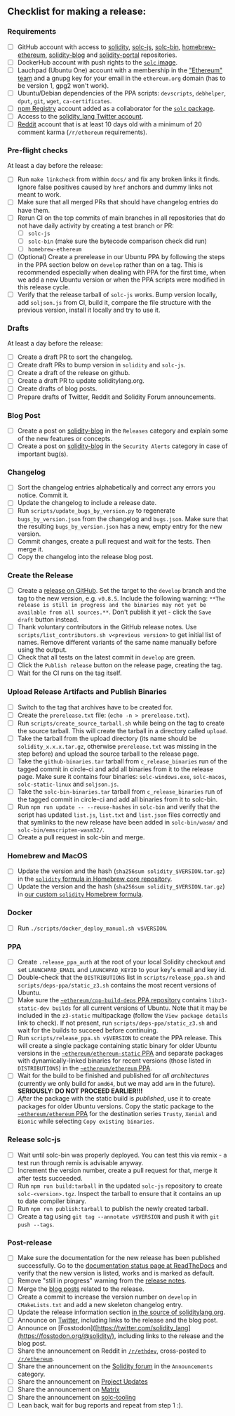 ## Checklist for making a release:

### Requirements
 - [ ] GitHub account with access to [solidity](https://github.com/ethereum/solidity), [solc-js](https://github.com/ethereum/solc-js),
       [solc-bin](https://github.com/ethereum/solc-bin), [homebrew-ethereum](https://github.com/ethereum/homebrew-ethereum),
       [solidity-blog](https://github.com/ethereum/solidity-blog) and [solidity-portal](https://github.com/ethereum/solidity-portal) repositories.
 - [ ] DockerHub account with push rights to the [``solc`` image](https://hub.docker.com/r/ethereum/solc).
 - [ ] Lauchpad (Ubuntu One) account with a membership in the ["Ethereum" team](https://launchpad.net/~ethereum) and
       a gnupg key for your email in the ``ethereum.org`` domain (has to be version 1, gpg2 won't work).
 - [ ] Ubuntu/Debian dependencies of the PPA scripts: ``devscripts``, ``debhelper``, ``dput``, ``git``, ``wget``, ``ca-certificates``.
 - [ ] [npm Registry](https://www.npmjs.com) account added as a collaborator for the [``solc`` package](https://www.npmjs.com/package/solc).
 - [ ] Access to the [solidity_lang Twitter account](https://twitter.com/solidity_lang).
 - [ ] [Reddit](https://www.reddit.com) account that is at least 10 days old with a minimum of 20 comment karma (``/r/ethereum`` requirements).

### Pre-flight checks
At least a day before the release:
 - [ ] Run ``make linkcheck`` from within ``docs/`` and fix any broken links it finds.
       Ignore false positives caused by ``href`` anchors and dummy links not meant to work.
 - [ ] Make sure that all merged PRs that should have changelog entries do have them.
 - [ ] Rerun CI on the top commits of main branches in all repositories that do not have daily activity by creating a test branch or PR:
      - [ ] ``solc-js``
      - [ ] ``solc-bin`` (make sure the bytecode comparison check did run)
      - [ ] ``homebrew-ethereum``
 - [ ] (Optional) Create a prerelease in our Ubuntu PPA by following the steps in the PPA section below on ``develop`` rather than on a tag.
       This is recommended especially when dealing with PPA for the first time, when we add a new Ubuntu version or when the PPA scripts were modified in this release cycle.
 - [ ] Verify that the release tarball of ``solc-js`` works.
       Bump version locally, add ``soljson.js`` from CI, build it, compare the file structure with the previous version, install it locally and try to use it.

### Drafts
At least a day before the release:
 - [ ] Create a draft PR to sort the changelog.
 - [ ] Create draft PRs to bump version in ``solidity`` and ``solc-js``.
 - [ ] Create a draft of the release on github.
 - [ ] Create a draft PR to update soliditylang.org.
 - [ ] Create drafts of blog posts.
 - [ ] Prepare drafts of Twitter, Reddit and Solidity Forum announcements.

### Blog Post
 - [ ] Create a post on [solidity-blog](https://github.com/ethereum/solidity-blog) in the ``Releases`` category and explain some of the new features or concepts.
 - [ ] Create a post on [solidity-blog](https://github.com/ethereum/solidity-blog) in the ``Security Alerts`` category in case of important bug(s).

### Changelog
 - [ ] Sort the changelog entries alphabetically and correct any errors you notice. Commit it.
 - [ ] Update the changelog to include a release date.
 - [ ] Run ``scripts/update_bugs_by_version.py`` to regenerate ``bugs_by_version.json`` from the changelog and ``bugs.json``.
       Make sure that the resulting ``bugs_by_version.json`` has a new, empty entry for the new version.
 - [ ] Commit changes, create a pull request and wait for the tests. Then merge it.
 - [ ] Copy the changelog into the release blog post.

### Create the Release
 - [ ] Create a [release on GitHub](https://github.com/ethereum/solidity/releases/new).
       Set the target to the ``develop`` branch and the tag to the new version, e.g. ``v0.8.5``.
       Include the following warning: ``**The release is still in progress and the binaries may not yet be available from all sources.**``.
       Don't publish it yet - click the ``Save draft`` button instead.
 - [ ] Thank voluntary contributors in the GitHub release notes.
       Use ``scripts/list_contributors.sh v<previous version>`` to get initial list of names.
       Remove different variants of the same name manually before using the output.
 - [ ] Check that all tests on the latest commit in ``develop`` are green.
 - [ ] Click the ``Publish release`` button on the release page, creating the tag.
 - [ ] Wait for the CI runs on the tag itself.

### Upload Release Artifacts and Publish Binaries
 - [ ] Switch to the tag that archives have to be created for.
 - [ ] Create the ``prerelease.txt`` file: (``echo -n > prerelease.txt``).
 - [ ] Run ``scripts/create_source_tarball.sh`` while being on the tag to create the source tarball. This will create the tarball in a directory called ``upload``.
 - [ ] Take the tarball from the upload directory (its name should be ``solidity_x.x.x.tar.gz``, otherwise ``prerelease.txt`` was missing in the step before) and upload the source tarball to the release page.
 - [ ] Take the ``github-binaries.tar`` tarball from ``c_release_binaries`` run of the tagged commit in circle-ci and add all binaries from it to the release page.
       Make sure it contains four binaries: ``solc-windows.exe``, ``solc-macos``, ``solc-static-linux`` and ``soljson.js``.
 - [ ] Take the ``solc-bin-binaries.tar`` tarball from ``c_release_binaries`` run of the tagged commit in circle-ci and add all binaries from it to solc-bin.
 - [ ] Run ``npm run update -- --reuse-hashes`` in ``solc-bin`` and verify that the script has updated ``list.js``, ``list.txt`` and ``list.json`` files correctly and that symlinks to the new release have been added in ``solc-bin/wasm/`` and ``solc-bin/emscripten-wasm32/``.
 - [ ] Create a pull request in solc-bin and merge.

### Homebrew and MacOS
 - [ ] Update the version and the hash (``sha256sum solidity_$VERSION.tar.gz``) in the [``solidity`` formula in Homebrew core repository](https://github.com/Homebrew/homebrew-core/blob/master/Formula/solidity.rb).
 - [ ] Update the version and the hash (``sha256sum solidity_$VERSION.tar.gz``) in [our custom ``solidity`` Homebrew formula](https://github.com/ethereum/homebrew-ethereum/blob/master/solidity.rb).

### Docker
 - [ ] Run ``./scripts/docker_deploy_manual.sh v$VERSION``.

### PPA
 - [ ] Create ``.release_ppa_auth`` at the root of your local Solidity checkout and set ``LAUNCHPAD_EMAIL`` and ``LAUNCHPAD_KEYID`` to your key's email and key id.
 - [ ] Double-check that the ``DISTRIBUTIONS`` list in ``scripts/release_ppa.sh`` and ``scripts/deps-ppa/static_z3.sh`` contains the most recent versions of Ubuntu.
 - [ ] Make sure the [``~ethereum/cpp-build-deps`` PPA repository](https://launchpad.net/~ethereum/+archive/ubuntu/cpp-build-deps) contains ``libz3-static-dev builds`` for all current versions of Ubuntu.
       Note that it may be included in the ``z3-static`` multipackage (follow the ``View package details`` link to check).
       If not present, run ``scripts/deps-ppa/static_z3.sh`` and wait for the builds to succeed before continuing.
 - [ ] Run ``scripts/release_ppa.sh v$VERSION`` to create the PPA release.
       This will create a single package containing static binary for older Ubuntu versions in the [``~ethereum/ethereum-static`` PPA](https://launchpad.net/~ethereum/+archive/ubuntu/ethereum-static)
       and separate packages with dynamically-linked binaries for recent versions (those listed in ``DISTRIBUTIONS``) in the [``~ethereum/ethereum`` PPA](https://launchpad.net/~ethereum/+archive/ubuntu/ethereum).
 - [ ] Wait for the build to be finished and published for *all architectures* (currently we only build for ``amd64``, but we may add ``arm`` in the future).
       **SERIOUSLY: DO NOT PROCEED EARLIER!!!**
 - [ ] *After* the package with the static build is *published*, use it to create packages for older Ubuntu versions.
       Copy the static package to the [``~ethereum/ethereum`` PPA](https://launchpad.net/~ethereum/+archive/ubuntu/ethereum)
       for the destination series ``Trusty``, ``Xenial`` and ``Bionic`` while selecting ``Copy existing binaries``.

### Release solc-js
 - [ ] Wait until solc-bin was properly deployed. You can test this via remix - a test run through remix is advisable anyway.
 - [ ] Increment the version number, create a pull request for that, merge it after tests succeeded.
 - [ ] Run ``npm run build:tarball`` in the updated ``solc-js`` repository to create ``solc-<version>.tgz``. Inspect the tarball to ensure that it contains an up to date compiler binary.
 - [ ] Run ``npm run publish:tarball`` to publish the newly created tarball.
 - [ ] Create a tag using ``git tag --annotate v$VERSION`` and push it with ``git push --tags``.

### Post-release
 - [ ] Make sure the documentation for the new release has been published successfully.
       Go to the [documentation status page at ReadTheDocs](https://readthedocs.org/projects/solidity/) and verify that the new version is listed, works and is marked as default.
 - [ ] Remove "still in progress" warning from the [release notes](https://github.com/ethereum/solidity/releases).
 - [ ] Merge the [blog posts](https://github.com/ethereum/solidity-blog/pulls) related to the release.
 - [ ] Create a commit to increase the version number on ``develop`` in ``CMakeLists.txt`` and add a new skeleton changelog entry.
 - [ ] Update the release information section [in the source of soliditylang.org](https://github.com/ethereum/solidity-portal/blob/master/index.html).
 - [ ] Announce on [Twitter](https://twitter.com/solidity_lang), including links to the release and the blog post.
 - [ ] Announce on [Fosstodon]([https://twitter.com/solidity_lang](https://fosstodon.org/@solidity/), including links to the release and the blog post.
 - [ ] Share the announcement on Reddit in [``/r/ethdev``](https://reddit.com/r/ethdev/), cross-posted to [``/r/ethereum``](https://reddit.com/r/ethereum/).
 - [ ] Share the announcement on the [Solidity forum](https://forum.soliditylang.org) in the ``Announcements`` category.
 - [ ] Share the announcement on [Project Updates](https://discord.com/channels/420394352083337236/798974456704925696)
 - [ ] Share the announcement on [Matrix](https://matrix.to/#/#ethereum_solidity:gitter.im)
 - [ ] Share the announcement on [solc-tooling](https://matrix.to/#/#solc-tooling:matrix.org)
 - [ ] Lean back, wait for bug reports and repeat from step 1 :).
